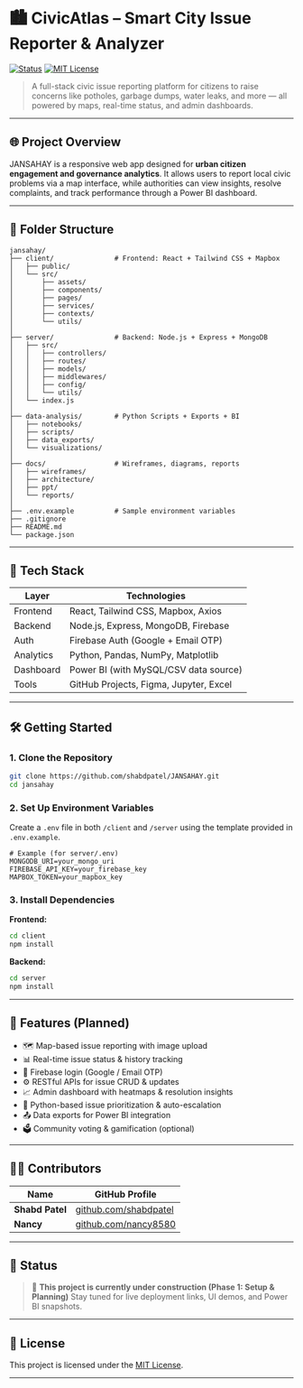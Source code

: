 # 🏙️ CivicAtlas – Smart City Issue Reporter & Analyzer

[![Status](https://img.shields.io/badge/Status-Under_Construction-orange?style=for-the-badge)]()
[![MIT License](https://img.shields.io/badge/license-MIT-green?style=for-the-badge)]()

> A full-stack civic issue reporting platform for citizens to raise concerns like potholes, garbage dumps, water leaks, and more — all powered by maps, real-time status, and admin dashboards.

---

## 🌐 Project Overview

JANSAHAY is a responsive web app designed for **urban citizen engagement and governance analytics**. It allows users to report local civic problems via a map interface, while authorities can view insights, resolve complaints, and track performance through a Power BI dashboard.

---

## 📁 Folder Structure

```
jansahay/
├── client/               # Frontend: React + Tailwind CSS + Mapbox
│   ├── public/
│   └── src/
│       ├── assets/
│       ├── components/
│       ├── pages/
│       ├── services/
│       ├── contexts/
│       └── utils/
│
├── server/               # Backend: Node.js + Express + MongoDB
│   ├── src/
│   │   ├── controllers/
│   │   ├── routes/
│   │   ├── models/
│   │   ├── middlewares/
│   │   ├── config/
│   │   └── utils/
│   └── index.js
│
├── data-analysis/        # Python Scripts + Exports + BI
│   ├── notebooks/
│   ├── scripts/
│   ├── data_exports/
│   └── visualizations/
│
├── docs/                 # Wireframes, diagrams, reports
│   ├── wireframes/
│   ├── architecture/
│   ├── ppt/
│   └── reports/
│
├── .env.example          # Sample environment variables
├── .gitignore
├── README.md
└── package.json
```

---

## 🚀 Tech Stack

| Layer          | Technologies                          |
|----------------|----------------------------------------|
| Frontend       | React, Tailwind CSS, Mapbox, Axios     |
| Backend        | Node.js, Express, MongoDB, Firebase    |
| Auth           | Firebase Auth (Google + Email OTP)     |
| Analytics      | Python, Pandas, NumPy, Matplotlib      |
| Dashboard      | Power BI (with MySQL/CSV data source)  |
| Tools          | GitHub Projects, Figma, Jupyter, Excel |

---

## 🛠️ Getting Started

### 1. Clone the Repository

```bash
git clone https://github.com/shabdpatel/JANSAHAY.git
cd jansahay
```

### 2. Set Up Environment Variables

Create a `.env` file in both `/client` and `/server` using the template provided in `.env.example`.

```env
# Example (for server/.env)
MONGODB_URI=your_mongo_uri
FIREBASE_API_KEY=your_firebase_key
MAPBOX_TOKEN=your_mapbox_key
```

### 3. Install Dependencies

**Frontend:**

```bash
cd client
npm install
```

**Backend:**

```bash
cd server
npm install
```

---

## 📌 Features (Planned)

* 🗺️ Map-based issue reporting with image upload
* 📊 Real-time issue status & history tracking
* 🔐 Firebase login (Google / Email OTP)
* ⚙️ RESTful APIs for issue CRUD & updates
* 📈 Admin dashboard with heatmaps & resolution insights
* 🧠 Python-based issue prioritization & auto-escalation
* 📤 Data exports for Power BI integration
* 🗳️ Community voting & gamification (optional)

---

## 👩‍💻 Contributors

| Name            | GitHub Profile                                         |
| --------------- | ------------------------------------------------------ |
| **Shabd Patel** | [github.com/shabdpatel](https://github.com/shabdpatel) |
| **Nancy**       | [github.com/nancy8580](https://github.com/nancy8580)   |

---

## 📌 Status

> 🚧 **This project is currently under construction (Phase 1: Setup & Planning)**
> Stay tuned for live deployment links, UI demos, and Power BI snapshots.

---

## 📄 License

This project is licensed under the [MIT License](LICENSE).

---
